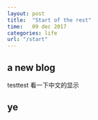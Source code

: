 ```yaml
---
layout: post
title:  "Start of the rest"
time:   09 dec 2017
categories: life
url: "/start"
---
```


## a new blog 

testtest 看一下中文的显示

<!-- excerpt -->


## ye